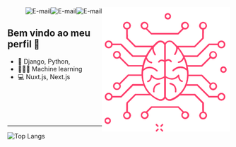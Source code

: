 <img alt="Portfolio" align="right" src="https://raw.githubusercontent.com/Samanosukeh/Samanosukeh/main/img/brain1.png" width="290"/>

<a href="mailto:flauberth_94@hotmail.com">
<img align="right" alt="E-mail" src="https://img.shields.io/badge/-How%20to%20reach%20me-red"/>
</a>

<a href="https://www.linkedin.com/in/samanosuke">
<img align="right" alt="E-mail" src="https://img.shields.io/badge/-Linkedin-blue"/>
</a>

<a href="https://www.samanosuke.com.br">
<img align="right" alt="E-mail" src="https://img.shields.io/badge/-Portfolio-green"/>
</a>


<br/>

## Bem vindo ao meu perfil 🎨

<!--- 🚀 I’m currently working at [Rocketseat](https://rocketseat.com.br/)-->
<!--- 🌐 <a href="https://samanosukeportfolio.netlify.app">Meu Portfólio</a> - ⚠️Em construção⚠️-->
- 🐍 Django, Python, 
-  👨🏻‍💻  Machine learning
- 💻 Nuxt.js, Next.js

<br/><br/><br/><br/>
<hr />


<!-- ![Samanosukeh's GitHub Stats](https://github-readme-stats.vercel.app/api?username=samanosukeh&show_icons=true&hide_border=true&theme=radical) -->
![Top Langs](https://github-readme-stats.vercel.app/api/top-langs/?username=Samanosukeh&hide=TeXt&hide_border=true&layout=compact&theme=radical)




